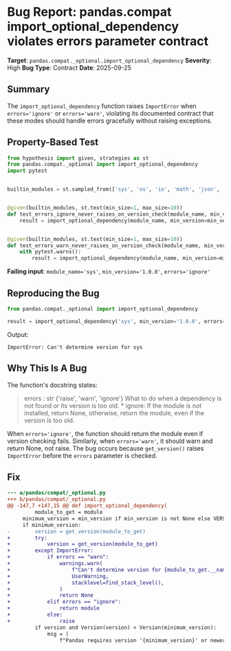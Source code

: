 # Bug Report: pandas.compat import_optional_dependency violates errors parameter contract

**Target**: `pandas.compat._optional.import_optional_dependency`
**Severity**: High
**Bug Type**: Contract
**Date**: 2025-09-25

## Summary

The `import_optional_dependency` function raises `ImportError` when `errors='ignore'` or `errors='warn'`, violating its documented contract that these modes should handle errors gracefully without raising exceptions.

## Property-Based Test

```python
from hypothesis import given, strategies as st
from pandas.compat._optional import import_optional_dependency
import pytest


builtin_modules = st.sampled_from(['sys', 'os', 'io', 'math', 'json', 're', 'time'])


@given(builtin_modules, st.text(min_size=1, max_size=10))
def test_errors_ignore_never_raises_on_version_check(module_name, min_version):
    result = import_optional_dependency(module_name, min_version=min_version, errors='ignore')


@given(builtin_modules, st.text(min_size=1, max_size=10))
def test_errors_warn_never_raises_on_version_check(module_name, min_version):
    with pytest.warns():
        result = import_optional_dependency(module_name, min_version=min_version, errors='warn')
```

**Failing input**: `module_name='sys'`, `min_version='1.0.0'`, `errors='ignore'`

## Reproducing the Bug

```python
from pandas.compat._optional import import_optional_dependency

result = import_optional_dependency('sys', min_version='1.0.0', errors='ignore')
```

Output:
```
ImportError: Can't determine version for sys
```

## Why This Is A Bug

The function's docstring states:

> errors : str {'raise', 'warn', 'ignore'}
>     What to do when a dependency is not found or its version is too old.
>     * ignore: If the module is not installed, return None, otherwise,
>       return the module, even if the version is too old.

When `errors='ignore'`, the function should return the module even if version checking fails. Similarly, when `errors='warn'`, it should warn and return None, not raise. The bug occurs because `get_version()` raises `ImportError` before the `errors` parameter is checked.

## Fix

```diff
--- a/pandas/compat/_optional.py
+++ b/pandas/compat/_optional.py
@@ -147,7 +147,15 @@ def import_optional_dependency(
         module_to_get = module
     minimum_version = min_version if min_version is not None else VERSIONS.get(parent)
     if minimum_version:
-        version = get_version(module_to_get)
+        try:
+            version = get_version(module_to_get)
+        except ImportError:
+            if errors == "warn":
+                warnings.warn(
+                    f"Can't determine version for {module_to_get.__name__}",
+                    UserWarning,
+                    stacklevel=find_stack_level(),
+                )
+                return None
+            elif errors == "ignore":
+                return module
+            else:
+                raise
         if version and Version(version) < Version(minimum_version):
             msg = (
                 f"Pandas requires version '{minimum_version}' or newer of '{parent}' "
```